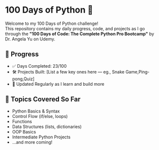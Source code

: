 # 100 Days of Python 🚀

Welcome to my 100 Days of Python challenge!  
This repository contains my daily progress, code, and projects as I go through the **"100 Days of Code: The Complete Python Pro Bootcamp"** by Dr. Angela Yu on Udemy.

## 📅 Progress

- ✅ Days Completed: 23/100
- 🛠️ Projects Built: [List a few key ones here — eg., Snake Game,Ping-pong,Quiz]
- 🔁 Updated Regularly as I learn and build more

## 🧠 Topics Covered So Far

- Python Basics & Syntax
- Control Flow (if/else, loops)
- Functions
- Data Structures (lists, dictionaries)
- OOP Basics
- Intermediate Python Projects
- ...and more coming!

